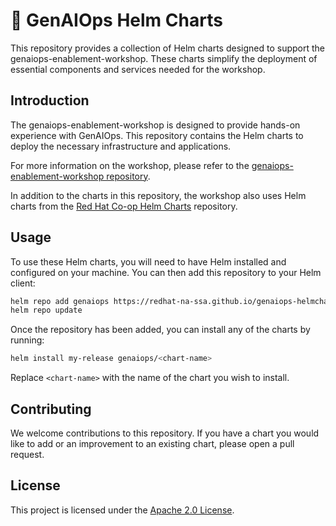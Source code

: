 # 🎈 GenAIOps Helm Charts

This repository provides a collection of Helm charts designed to support the genaiops-enablement-workshop. These charts simplify the deployment of essential components and services needed for the workshop.

## Introduction

The genaiops-enablement-workshop is designed to provide hands-on experience with GenAIOps. This repository contains the Helm charts to deploy the necessary infrastructure and applications.

For more information on the workshop, please refer to the [genaiops-enablement-workshop repository](https://github.com/redhat-na-ssa/genaiops-enablement-workshop).

In addition to the charts in this repository, the workshop also uses Helm charts from the [Red Hat Co-op Helm Charts](https://github.com/redhat-cop/helm-charts/) repository.

## Usage

To use these Helm charts, you will need to have Helm installed and configured on your machine. You can then add this repository to your Helm client:

```bash
helm repo add genaiops https://redhat-na-ssa.github.io/genaiops-helmcharts/
helm repo update
```

Once the repository has been added, you can install any of the charts by running:

```bash
helm install my-release genaiops/<chart-name>
```

Replace `<chart-name>` with the name of the chart you wish to install.

## Contributing

We welcome contributions to this repository. If you have a chart you would like to add or an improvement to an existing chart, please open a pull request.

## License

This project is licensed under the [Apache 2.0 License](LICENSE).
